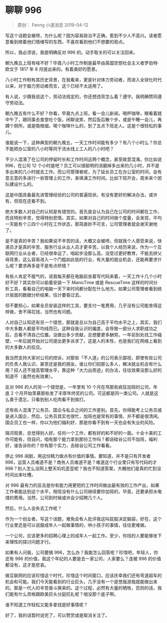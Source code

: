 # 聊聊 996
> 原创： Fenng  小道消息  2019-04-12

写这个话题会被喷，为什么呢？因为容易政治不正确，惹到不少人不高兴。读者愿意看到顺着他们情绪写的东西，不喜欢看到他们不想要的观点。

所以，我必须说，我是明确反对 996 的。动手取关的可以关注回来。

朝九晚五上班有啥不好？毕竟八小时工作制是最早由英国空想社会主义者罗伯特·欧文于 1817 年 8 月提出来的。有着美好的愿景。

八小时工作制有其历史背景，在我看来，更是针对体力劳动者，而进入全球化时代以来，对于脑力劳动者而言，这个已经不太适用了。

有人说，少跟我说这个，劳动法规定的，你还想违背怎么着？遵守。我明确赞同遵守劳动法。

朝九晚五有什么不好？你看，早晨九点上班，看一会儿新闻，喝杯咖啡，眼看着就中午了，跟同事去食堂吃个饭，闲聊说笑，然后饭后散个步，或是午睡一会儿，再蹲个厕所，或是吸根烟，喝个咖啡什么的，到了五点下班走人。这是个很轻松的事儿。

谁能说一下，这种典型的朝九晚五，一天工作时间能有多少？有八个小时么？你总不能把办公室的八小时等同于流水线上工人的八小时吧？

不少人混淆了在公司的停留时长和工作时间这两个概念，甚至故意混淆。你比如说 996，在公司 12 个小时是吧？员工可以很聪明的消磨掉多出来的几小时，并不是多出来的几小时就去工作。而公司管理者呢，为了延长员工在办公室的时间，会有意无意的多进行一些管理上的工作，来填满工作时间。比如下班开会，周末来个团队建设什么的。

这是中国具备最先进管理经验的公司的普遍现状。有没有更好的解决办法，或许有，但现在还看不到。

绝大多数人对自己的认知是有错觉的。首先是会认为自己在公司的时间都在工作，而且特别辛苦，觉得特别悲情。其实，如果对自己的时间做个度量，会发现，平均一天能有个三四个小时在工作状态，那简直妙不可言，公司管理者就会谢天谢地了。

是不是真的辛苦？我如果说不辛苦的话，大概又会被喷，但就我个人感受来说，快递员才是真的辛苦，服务行业从业人员才更辛苦。以我个人经历来说，作为一个互联网行业从业者，已经很幸运了，咱起步没那么高，没受过更好教育，不能去拼父母背景，这么容易进入一个门槛如此低的行业，有大量的就业机会，还能再要求什么呢？要求再多是不是有点矫情？

有些人肯定不服气的，说我每天都在电脑前坐着写代码来着，一天工作十几个小时好不好？其实你可以偷着安装一下 ManicTime 或是 RescueTime 这样的时间分析工具，看看自己的电脑一天下来时间都分配在什么地方。如果公司管理者看到统计层面的数据分析结果，估计要昏过去。

但不要担心，如果全员安装这样的工具，要支付一笔费用，几乎没有公司能舍得这样做，舍不得花钱，当然也有问题。

人对自己认知还有另一个错觉，那就是总以为自己高于平均水平之上，其实，我们中大多数人都是平均线而已。这种自我认识的偏差，会导致一部分人求职成功之后，总看不清自己位置。没做出多少贡献，总想要更多酬劳。一年前到处找工作碰壁，一年后就开始对公司提出更多诉求了。这是人的本性，也是我们在网络上看到的大多数人的反应。

我当然支持大家对公司的控诉，对那些「不人道」的公司表示鄙视，即使有些公司的负责人我认识，甚至还是我的朋友。谁让你们招那么多人，解决就业机会有什么用？招人还不提高管理水平，靠这种「大力出奇迹」的办法，往往效果没那么好的知道不（虽然也有效果）。

反对 996 的人的另一个错觉是，一年里有 10 个月在骂那些疯狂加班的公司，年底 2 个月开始羡慕那些发了丰厚年终奖的公司。可这都是同一类公司。人就是这么善于遗忘，只看到别人吃肉看不到挨打。

还有些人混淆了公务员、国企与私企之间的工作差别。首先，你得能考上公务员或是进入国企，然后，公务员其实也很忙，加班也是常有的事情，并不都是很清闲。国企员工也一样，你以为他们福利好，那是你看不到有一天也会有失业的风险。

隔河观景，总觉得别人好。任何一个工作，都有好的和不好的一面。十全十美的工作可能有，但自问，咱有那个能力拿到那份工作吗？都说硅谷公司不加班，福利好，谁告诉你的？你有那个实力，去硅谷公司工作看看。

停止 996 闹剧，用这份精力做点有价值的事情。要知道，并不是只有开发者 996，运营人员难道不是？商务人员难道不是？难道这个行业里只有写代码的才 996？别人怎么没网上整天叽叽歪歪呢？我也不知道答案，大概他们是真的忙到没时间出来吐槽。

对 996 最有力的反击是你有能力用更短的工作时间做出最有效的工作产出，如果工作者能达到这个水平，相信没有什么公司继续要你加班的，毕竟，还要承担水电煤的费用。当然，公司到时候或许会少招聘几个人。

然后，什么人会失去工作呢？

作为一个创业者，写这个话题，难免会有人批评我这叫屁股决定脑袋，好在，这个行业里还是可以说服成年人一起做事情的，哄小孩子的事情，往往更难做。

一个公司，应该更多的招聘心理上的成年人一起工作。至少，你找的人要能够坐下来理性的探讨问题才行。

如果有人问我，公司要搞 996，怎么办？我能怎么回答呢？珍惜吧，年轻人，你还有 996 的价值，我这个年纪的人要是去一家公司，人家要么？连被 996 的价值都没有，这才是悲哀。

做互联网的应该珍惜这个时代，珍惜这个时间窗口，应该庆幸我们还有弯道超车的机会和可能。我们今天能看到的行业巨头，几乎没有一个是悠哉游哉就能做出来的，那是一代人的辛苦奋斗换来的。这个过程，必然有大量的牺牲，否则的话，我们能有什么资格跟欧美巨头分庭抗礼呢？咱没那个底子啊。

谁不知道工作轻松又能多拿钱是好事情呢？

好了，我的话暂时说完了，可以赞赏或是取消关注了。


